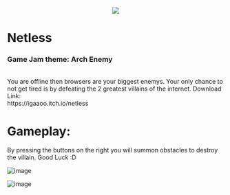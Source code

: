 
<p align="center" align-text="center">
  <img src="https://user-images.githubusercontent.com/88206626/155181512-984a0cc5-6edd-4638-985a-8145fa6e2a7b.png" />
 <h1> Netless </h1>
</p>



 <h3> Game Jam theme: <strong> Arch Enemy </strong> </h3> </br>
You are offline then browsers are your biggest enemys. Your only chance to not get tired is by defeating the 2 greatest villains of the internet.
Download Link: </br>
https://igaaoo.itch.io/netless

# Gameplay:
By pressing the buttons on the right you will summon obstacles to destroy the villain. Good Luck :D

![image](https://user-images.githubusercontent.com/88206626/155180810-e89ad39e-825f-4314-90e5-66ffe7927d74.png)


![image](https://user-images.githubusercontent.com/88206626/155180863-cc1e9fe8-cd8f-4d67-8218-4c68ce5a3633.png)

